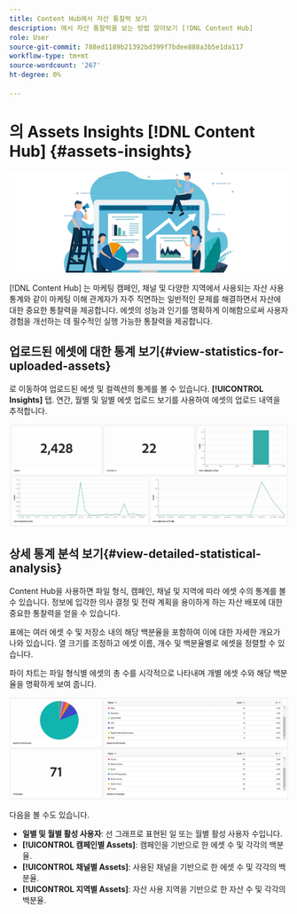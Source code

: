```yaml
---
title: Content Hub에서 자산 통찰력 보기
description: 에서 자산 통찰력을 보는 방법 알아보기 [!DNL Content Hub]
role: User
source-git-commit: 788ed1189b21392bd399f7bdee888a3b5e1da117
workflow-type: tm+mt
source-wordcount: '267'
ht-degree: 0%

---
```


# 의 Assets Insights [!DNL Content Hub] {#assets-insights}

![Assets 인사이트](assets/asset-insights-banner.jpg)

[!DNL Content Hub] 는 마케팅 캠페인, 채널 및 다양한 지역에서 사용되는 자산 사용 통계와 같이 마케팅 이해 관계자가 자주 직면하는 일반적인 문제를 해결하면서 자산에 대한 중요한 통찰력을 제공합니다. 에셋의 성능과 인기를 명확하게 이해함으로써 사용자 경험을 개선하는 데 필수적인 실행 가능한 통찰력을 제공합니다.

## 업로드된 에셋에 대한 통계 보기{#view-statistics-for-uploaded-assets}

로 이동하여 업로드된 에셋 및 컬렉션의 통계를 볼 수 있습니다. **[!UICONTROL Insights]** 탭. 연간, 월별 및 일별 에셋 업로드 보기를 사용하여 에셋의 업로드 내역을 추적합니다.

![에셋 통계 업로드](assets/assets-insights.jpg)

<!-- You can track the upload history of your assets over the past 30 days or gain a more comprehensive view with data spanning the last 12 months. This feature enables you to evaluate the upload count of assets.  -->

<!-- Go to the **[!UICONTROL [!DNL Insights]]** tab.

2. Select the desired time frame to view the statistics; you can opt for either last 30 days or last 12 months.

Data for the selected time frame is displayed, including the upload count for the specified duration. -->

## 상세 통계 분석 보기{#view-detailed-statistical-analysis}

Content Hub을 사용하면 파일 형식, 캠페인, 채널 및 지역에 따라 에셋 수의 통계를 볼 수 있습니다. 정보에 입각한 의사 결정 및 전략 계획을 용이하게 하는 자산 배포에 대한 중요한 통찰력을 얻을 수 있습니다.

표에는 여러 에셋 수 및 저장소 내의 해당 백분율을 포함하여 이에 대한 자세한 개요가 나와 있습니다. 열 크기를 조정하고 에셋 이름, 개수 및 백분율별로 에셋을 정렬할 수 있습니다.

파이 차트는 파일 형식별 에셋의 총 수를 시각적으로 나타내며 개별 에셋 수와 해당 백분율을 명확하게 보여 줍니다.

![자산 유형 통계별 자산 수](assets/insights-categorial-view.jpg)

다음을 볼 수도 있습니다.

* **일별 및 월별 활성 사용자**: 선 그래프로 표현된 일 또는 월별 활성 사용자 수입니다.
* **[!UICONTROL 캠페인별 Assets]**: 캠페인을 기반으로 한 에셋 수 및 각각의 백분율.
* **[!UICONTROL 채널별 Assets]**: 사용된 채널을 기반으로 한 에셋 수 및 각각의 백분율.
* **[!UICONTROL 지역별 Assets]**: 자산 사용 지역을 기반으로 한 자산 수 및 각각의 백분율.

